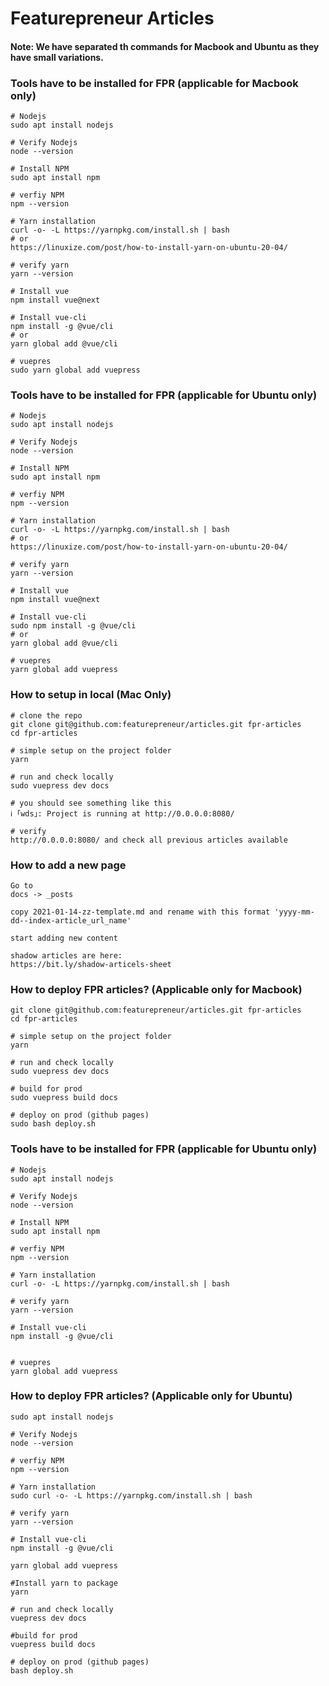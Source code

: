 
# Featurepreneur Articles

#### Note: We have separated th commands for Macbook and Ubuntu as they have small variations. 

### Tools have to be installed for FPR (applicable for Macbook only)
```
# Nodejs
sudo apt install nodejs

# Verify Nodejs
node --version

# Install NPM
sudo apt install npm

# verfiy NPM
npm --version

# Yarn installation
curl -o- -L https://yarnpkg.com/install.sh | bash
# or
https://linuxize.com/post/how-to-install-yarn-on-ubuntu-20-04/

# verify yarn
yarn --version

# Install vue
npm install vue@next

# Install vue-cli
npm install -g @vue/cli
# or
yarn global add @vue/cli

# vuepres
sudo yarn global add vuepress

```

### Tools have to be installed for FPR (applicable for Ubuntu only)
```
# Nodejs
sudo apt install nodejs

# Verify Nodejs
node --version

# Install NPM
sudo apt install npm

# verfiy NPM
npm --version

# Yarn installation
curl -o- -L https://yarnpkg.com/install.sh | bash
# or
https://linuxize.com/post/how-to-install-yarn-on-ubuntu-20-04/

# verify yarn
yarn --version

# Install vue
npm install vue@next

# Install vue-cli
sudo npm install -g @vue/cli
# or
yarn global add @vue/cli

# vuepres
yarn global add vuepress

```


### How to setup in local (Mac Only)
```
# clone the repo
git clone git@github.com:featurepreneur/articles.git fpr-articles
cd fpr-articles

# simple setup on the project folder
yarn

# run and check locally
sudo vuepress dev docs

# you should see something like this
ℹ ｢wds｣: Project is running at http://0.0.0.0:8080/

# verify 
http://0.0.0.0:8080/ and check all previous articles available
```


### How to add a new page
```
Go to
docs -> _posts

copy 2021-01-14-zz-template.md and rename with this format 'yyyy-mm-dd--index-article_url_name'

start adding new content

shadow articles are here:
https://bit.ly/shadow-articels-sheet
```

### How to deploy FPR articles? (Applicable only for Macbook)
```
git clone git@github.com:featurepreneur/articles.git fpr-articles
cd fpr-articles

# simple setup on the project folder
yarn

# run and check locally
sudo vuepress dev docs

# build for prod
sudo vuepress build docs

# deploy on prod (github pages)
sudo bash deploy.sh
```



### Tools have to be installed for FPR (applicable for Ubuntu only)
```
# Nodejs
sudo apt install nodejs

# Verify Nodejs
node --version

# Install NPM
sudo apt install npm

# verfiy NPM
npm --version

# Yarn installation
curl -o- -L https://yarnpkg.com/install.sh | bash

# verify yarn
yarn --version

# Install vue-cli
npm install -g @vue/cli


# vuepres
yarn global add vuepress
```


### How to deploy FPR articles? (Applicable only for Ubuntu)
```
sudo apt install nodejs

# Verify Nodejs
node --version

# verfiy NPM
npm --version

# Yarn installation
sudo curl -o- -L https://yarnpkg.com/install.sh | bash

# verify yarn
yarn --version

# Install vue-cli
npm install -g @vue/cli

yarn global add vuepress

#Install yarn to package
yarn

# run and check locally
vuepress dev docs

#build for prod
vuepress build docs

# deploy on prod (github pages)
bash deploy.sh
```